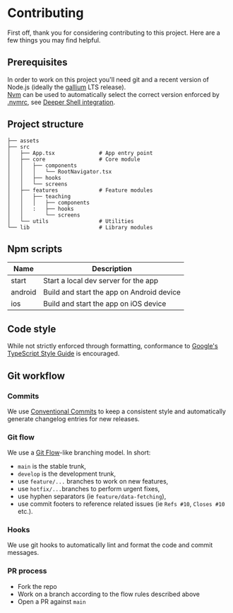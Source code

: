 # Contributing

First off, thank you for considering contributing to this project. Here are a few things you may find helpful.

## Prerequisites

In order to work on this project you'll need git and a recent version of Node.js (ideally
the [gallium](https://nodejs.org/download/release/v16.16.0/) LTS release).  
[Nvm](https://github.com/nvm-sh/nvm) can be used to automatically select the correct version enforced
by [.nvmrc](./.nvmrc), see [Deeper Shell integration](https://github.com/nvm-sh/nvm#deeper-shell-integration).

## Project structure

```
├── assets
├── src
│   ├── App.tsx              # App entry point
│   ├── core                 # Core module
│   │   ├── components
│   │   │   └── RootNavigator.tsx
│   │   ├── hooks
│   │   └── screens
│   ├── features             # Feature modules
│   │   ├── teaching
│   │   │   ├── components
│   │   :   ├── hooks
│   │       └── screens
│   └── utils                # Utilities
└── lib                      # Library modules
```

## Npm scripts

| Name    | Description                               |
| ------- | ----------------------------------------- |
| start   | Start a local dev server for the app      |
| android | Build and start the app on Android device |
| ios     | Build and start the app on iOS device     |

## Code style

While not strictly enforced through formatting, conformance
to [Google's TypeScript Style Guide](https://google.github.io/styleguide/tsguide.html)
is encouraged.

## Git workflow

### Commits

We use [Conventional Commits](https://conventionalcommits.org/) to keep a consistent style and automatically generate
changelog entries for new releases.

### Git flow

We use a [Git Flow](https://danielkummer.github.io/git-flow-cheatsheet/)-like branching model. In short:

- `main` is the stable trunk,
- `develop` is the development trunk,
- use `feature/...` branches to work on new features,
- use `hotfix/...`branches to perform urgent fixes,
- use hyphen separators (ie `feature/data-fetching`),
- use commit footers to reference related issues (ie `Refs #10`, `Closes #10` etc.).

### Hooks

We use git hooks to automatically lint and format the code and commit messages.

### PR process

- Fork the repo
- Work on a branch according to the flow rules described above
- Open a PR against `main`
